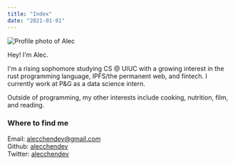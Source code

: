 ```yaml
---
title: "Index"
date: "2021-01-01"
---
```


![Profile photo of Alec](../images/profile.png)

Hey! I'm Alec.

I'm a rising sophomore studying CS @ UIUC with a growing
interest in the rust programming language, IPFS/the permanent web, and fintech.
I currently work at P&G as a data science intern.

Outside of programming, my other interests include cooking, nutrition, film, and reading.

### Where to find me
Email: [alecchendev@gmail.com](mailto:alecchendev@gmail.com)
<br>
Github: [alecchendev](https://github.com/alecchendev)
<br>
Twitter: [alecchendev](https://twitter.com/alecchendev)

